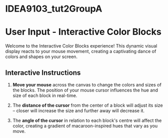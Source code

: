 # IDEA9103_tut2GroupA

# User Input - Interactive Color Blocks

Welcome to the Interactive Color Blocks experience! This dynamic visual display reacts to your mouse movement, creating a captivating dance of colors and shapes on your screen.

## Interactive Instructions

1. **Move your mouse** across the canvas to change the colors and sizes of the blocks. The position of your mouse cursor influences the hue and size of each block in real-time.

2. The **distance of the cursor** from the center of a block will adjust its size – closer will increase the size and further away will decrease it.

3. The **angle of the cursor** in relation to each block's centre will affect the color, creating a gradient of macaroon-inspired hues that vary as you move.
